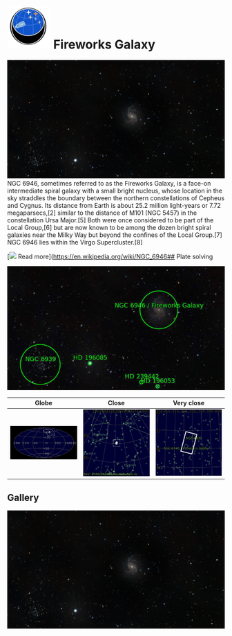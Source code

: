 # ![](../Imaging//Common/pyl-tiny.png) Fireworks Galaxy
![IMG](../Imaging//HD/Fireworks_Galaxy.jpg)
NGC 6946, sometimes referred to as the Fireworks Galaxy, is a face-on intermediate spiral galaxy with a small bright nucleus, whose location in the sky straddles the boundary between the northern constellations of Cepheus and Cygnus. Its distance from Earth is about 25.2 million light-years or 7.72 megaparsecs,[2] similar to the distance of M101 (NGC 5457) in the constellation Ursa Major.[5] Both were once considered to be part of the Local Group,[6] but are now known to be among the dozen bright spiral galaxies near the Milky Way but beyond the confines of the Local Group.[7] NGC 6946 lies within the Virgo Supercluster.[8]

[![](/home/lcv/Dropbox/AstroPhotography//Imaging//Common/Wikipedia.png) Read more](https://en.wikipedia.org/wiki/NGC_6946## Plate solving 


![IMG](../Imaging//PLATESOLV/Fireworks_Galaxy_Annotated.jpg)


| Globe | Close | Very close |
| ----- | ----- | ----- |
|![IMG](../Imaging//PLATESOLV/Fireworks_Galaxy_Globe.jpg) |![IMG](../Imaging//PLATESOLV/Fireworks_Galaxy_Close.jpg) |![IMG](../Imaging//PLATESOLV/Fireworks_Galaxy_Closer.jpg) |

## Gallery
![IMG](../Imaging//HD/Fireworks_Galaxy+01+co.jpg) 

